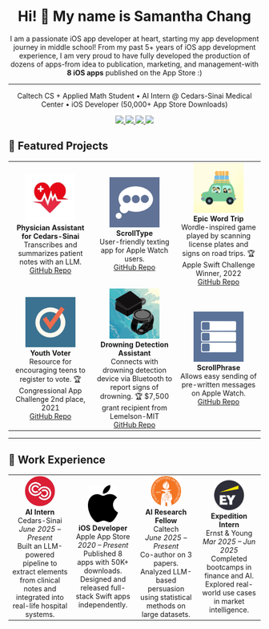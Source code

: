 <!-- PROFILE HEADER -->
<h1 align="center">Hi! 👋 My name is Samantha Chang</h1>

<p align="center">
  I am a passionate iOS app developer at heart, starting my app development journey in middle school! From my past 5+ years of iOS app development experience, I am very proud to have fully developed the production of dozens of apps-from idea to publication, marketing, and management-with <strong>8 iOS apps</strong> published on the App Store :)
</p>

--- 

<p align="center">
Caltech CS + Applied Math Student • AI Intern @ Cedars-Sinai Medical Center • iOS Developer (50,000+ App Store Downloads)
</p>

<p align="center">
  <a href="mailto:you@example.com">
    <img src="https://img.shields.io/badge/Email-blue?style=for-the-badge&logo=gmail&logoColor=white">
  </a>
  <a href="https://www.linkedin.com/in/yourprofile">
    <img src="https://img.shields.io/badge/LinkedIn-0077B5?style=for-the-badge&logo=linkedin&logoColor=white">
  </a>
  <a href="https://github.com/samanthachang">
    <img src="https://img.shields.io/badge/GitHub-0077B5?style=for-the-badge&logo=github&logoColor=white">
  </a>
  <a href="https://drive.google.com/drive/folders/1gk-i-EAg5V_TbCxuOp4jeA0hsvZPL86V?usp=share_link">
    <img src="https://img.shields.io/badge/App%20Portfolio-0077B5?style=for-the-badge&logo=apple&logoColor=white">
  </a>
</p>

## 🚀 Featured Projects

<table>
  <tr>
    <td align="center" width="33%">
      <img src="assets/cedars_app.png" width="100"><br>
      <strong>Physician Assistant for Cedars-Sinai</strong><br>
      Transcribes and summarizes patient notes with an LLM.<br>
      <a href="https://github.com/samanthac02/Physician-Assistant">GitHub Repo</a>
    </td>
    <td align="center" width="33%">
      <img src="assets/scroll_type.jpg" width="100"><br>
      <strong>ScrollType</strong><br>
      User-friendly texting app for Apple Watch users.<br>
      <a href="https://github.com/samanthac02/Scroll-Type">GitHub Repo</a>
    </td>
    <td align="center" width="33%">
      <img src="assets/epic_word_trip.png" width="100"><br>
      <strong>Epic Word Trip</strong><br>
      Wordle-inspired game played by scanning license plates and signs on road trips. 🏆 Apple Swift Challenge Winner, 2022<br>
      <a href="https://github.com/samanthac02/Epic-Word-Trip-iOS-App">GitHub Repo</a>
    </td>
  </tr>
  <tr>
    <td align="center" width="33%">
      <img src="assets/youth_voter.jpg" width="100"><br>
      <strong>Youth Voter</strong><br>
      Resource for encouraging teens to register to vote. 🏆 Congressional App Challenge 2nd place, 2021<br>
      <a href="https://github.com/samanthac02/Youth-Voter">GitHub Repo</a>
    </td>
    <td align="center" width="33%">
      <img src="assets/drowning_detection_app.jpg" width="100"><br>
      <strong>Drowning Detection Assistant</strong><br>
      Connects with drowning detection device via Bluetooth to report signs of drowning. 🏆 $7,500 grant recipient from Lemelson-MIT<br>
      <a href="https://github.com/samanthac02/Drowning-Detection">GitHub Repo</a>
    </td>
    <td align="center" width="33%">
      <img src="assets/scroll_phrase.png" width="100"><br>
      <strong>ScrollPhrase</strong><br>
      Allows easy sending of pre-written messages on Apple Watch.<br>
      <a href="https://github.com/samanthac02/Scroll-Phrase">GitHub Repo</a>
    </td>
  </tr>
</table>

---

## 💼 Work Experience

<table>
  <tr>
    <td align="center" width="25%">
      <img src="assets/cedars_logo.jpeg" width="60"><br>
      <strong>AI Intern</strong><br>
      Cedars-Sinai <br>
      <em>June 2025 – Present</em><br>
      Built an LLM-powered pipeline to extract elements from clinical notes and integrated into real-life hospital systems.
    </td>
    <td align="center" width="25%">
      <img src="assets/apple_logo.svg" width="60"><br>
      <strong>iOS Developer</strong><br>
      Apple App Store<br>
      <em>2020 – Present</em><br>
      Published 8 apps with 50K+ downloads. Designed and released full-stack Swift apps independently.
    </td>
    <td align="center" width="25%">
      <img src="assets/caltech_logo.png" width="60"><br>
      <strong>AI Research Fellow</strong><br>
      Caltech<br>
      <em>June 2025 – Present</em><br>
      Co-author on 3 papers. Analyzed LLM-based persuasion using statistical methods on large datasets.
    </td>
    <td align="center" width="25%">
      <img src="assets/ey_logo.png" width="60"><br>
      <strong>Expedition Intern</strong><br>
      Ernst & Young<br>
      <em>Mar 2025 – Jun 2025</em><br>
      Completed bootcamps in finance and AI. Explored real-world use cases in market intelligence.
    </td>
  </tr>
</table>
